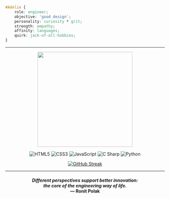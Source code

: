 ```css
#Adelie {
    role: engineer;
    objective: 'good design';
    personality: curiosity * grit;
    strength: empathy;
    affinity: languages;
    quirk: jack-of-all-hobbies;
}
```

<hr>

<p align="center">
    <img src="https://media2.giphy.com/media/v1.Y2lkPTc5MGI3NjExY2UxZDU5ZTk2ZGM4YzQ3MzVmNWRhMWNlNjE2MzM4ZDMyZTY4NzEyMyZjdD1z/IauL6LvGNlT3ffhcqq/giphy.gif" height="300px">
</p>

<p align="center">
    <img alt="HTML5" src="https://img.shields.io/badge/HTML5-%23E34F26?style=for-the-badge&logo=html5&logoColor=black&labelColor=%23E34F26&color=%23E87251">
    <img alt="CSS3" src="https://img.shields.io/badge/CSS3-%231572B6?style=for-the-badge&logo=css3&logoColor=black&labelColor=%231572B6&color=%23438EC4">
    <img alt="JavaScript" src="https://img.shields.io/badge/JavaScript-%23F7DF1E?style=for-the-badge&logo=javascript&logoColor=black&labelColor=%23F7DF1E&color=%23FAEC80">
    <img alt="C Sharp" src="https://img.shields.io/badge/C%23-%23512BD4?style=for-the-badge&logo=csharp&logoColor=black&labelColor=%23512BD4&color=%237355DC">
    <img alt="Python" src="https://img.shields.io/badge/Python-%233776AB?style=for-the-badge&logo=python&logoColor=black&labelColor=%233776AB&color=%235E91BB">
</p>

<p align="center">
    <a href="https://git.io/streak-stats"><img src="https://streak-stats.demolab.com?user=praerie&theme=catppuccin-mocha&hide_border=true" alt="GitHub Streak" /></a>
</p>

<hr>
<h4 align="center"><em>Different perspectives support better innovation:<br>the core of the engineering way of life.</em><br>— Ronit Polak</h4>

